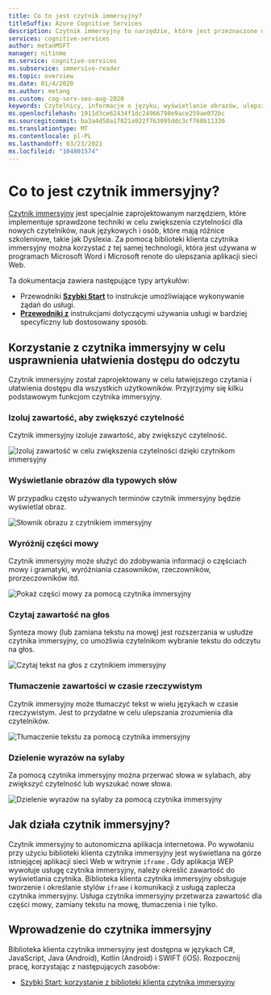 ```yaml
---
title: Co to jest czytnik immersyjny?
titleSuffix: Azure Cognitive Services
description: Czytnik immersyjny to narzędzie, które jest przeznaczone do ułatwienia innym osobom, które mają różne różnice, lub pomagają nowym czytelnikom i osobom korzystającym z czytelnych informacji.
services: cognitive-services
author: metanMSFT
manager: nitinme
ms.service: cognitive-services
ms.subservice: immersive-reader
ms.topic: overview
ms.date: 01/4/2020
ms.author: metang
ms.custom: cog-serv-seo-aug-2020
keywords: Czytelnicy, informacje o języku, wyświetlanie obrazów, ulepszanie odczytu, odczytywanie zawartości, tłumaczenie
ms.openlocfilehash: 1911d3ce62434f1dc24966798e9ace259ae072bc
ms.sourcegitcommit: ba3a4d58a17021a922f763095ddc3cf768b11336
ms.translationtype: MT
ms.contentlocale: pl-PL
ms.lasthandoff: 03/23/2021
ms.locfileid: "104801574"
---
```

# <a name="what-is-immersive-reader"></a>Co to jest czytnik immersyjny?

[Czytnik immersyjny](https://www.onenote.com/learningtools) jest specjalnie zaprojektowanym narzędziem, które implementuje sprawdzone techniki w celu zwiększenia czytelności dla nowych czytelników, nauk językowych i osób, które mają różnice szkoleniowe, takie jak Dyslexia. Za pomocą biblioteki klienta czytnika immersyjny można korzystać z tej samej technologii, która jest używana w programach Microsoft Word i Microsoft renote do ulepszania aplikacji sieci Web. 

Ta dokumentacja zawiera następujące typy artykułów:  

* Przewodniki **[Szybki Start](quickstarts/client-libraries.md)** to instrukcje umożliwiające wykonywanie żądań do usługi.
* **[Przewodniki z](how-to-create-immersive-reader.md)** instrukcjami dotyczącymi używania usługi w bardziej specyficzny lub dostosowany sposób.

## <a name="use-immersive-reader-to-improve-reading-accessibility"></a>Korzystanie z czytnika immersyjny w celu usprawnienia ułatwienia dostępu do odczytu 

Czytnik immersyjny został zaprojektowany w celu łatwiejszego czytania i ułatwienia dostępu dla wszystkich użytkowników. Przyjrzyjmy się kilku podstawowym funkcjom czytnika immersyjny.

### <a name="isolate-content-for-improved-readability"></a>Izoluj zawartość, aby zwiększyć czytelność

Czytnik immersyjny izoluje zawartość, aby zwiększyć czytelność. 

  ![Izoluj zawartość w celu zwiększenia czytelności dzięki czytnikom immersyjny](./media/immersive-reader.png)

### <a name="display-pictures-for-common-words"></a>Wyświetlanie obrazów dla typowych słów

W przypadku często używanych terminów czytnik immersyjny będzie wyświetlał obraz.

  ![Słownik obrazu z czytnikiem immersyjny](./media/picture-dictionary.png)

### <a name="highlight-parts-of-speech"></a>Wyróżnij części mowy

Czytnik immersyjny może służyć do zdobywania informacji o częściach mowy i gramatyki, wyróżniania czasowników, rzeczowników, prorzeczowników itd.

  ![Pokaż części mowy za pomocą czytnika immersyjny](./media/parts-of-speech.png)

### <a name="read-content-aloud"></a>Czytaj zawartość na głos

Synteza mowy (lub zamiana tekstu na mowę) jest rozszerzania w usłudze czytnika immersyjny, co umożliwia czytelnikom wybranie tekstu do odczytu na głos. 

  ![Czytaj tekst na głos z czytnikiem immersyjny](./media/read-aloud.png)

### <a name="translate-content-in-real-time"></a>Tłumaczenie zawartości w czasie rzeczywistym

Czytnik immersyjny może tłumaczyć tekst w wielu językach w czasie rzeczywistym. Jest to przydatne w celu ulepszania zrozumienia dla czytelników.

  ![Tłumaczenie tekstu za pomocą czytnika immersyjny](./media/translation.png)

### <a name="split-words-into-syllables"></a>Dzielenie wyrazów na sylaby

Za pomocą czytnika immersyjny można przerwać słowa w sylabach, aby zwiększyć czytelność lub wyszukać nowe słowa.

  ![Dzielenie wyrazów na sylaby za pomocą czytnika immersyjny](./media/syllabification.png)

## <a name="how-does-immersive-reader-work"></a>Jak działa czytnik immersyjny?

Czytnik immersyjny to autonomiczna aplikacja internetowa. Po wywołaniu przy użyciu biblioteki klienta czytnika immersyjny jest wyświetlana na górze istniejącej aplikacji sieci Web w witrynie `iframe` . Gdy aplikacja WEP wywołuje usługę czytnika immersyjny, należy określić zawartość do wyświetlania czytnika. Biblioteka klienta czytnika immersyjny obsługuje tworzenie i określanie stylów `iframe` i komunikacji z usługą zaplecza czytnika immersyjny. Usługa czytnika immersyjny przetwarza zawartość dla części mowy, zamiany tekstu na mowę, tłumaczenia i nie tylko.

## <a name="get-started-with-immersive-reader"></a>Wprowadzenie do czytnika immersyjny

Biblioteka klienta czytnika immersyjny jest dostępna w językach C#, JavaScript, Java (Android), Kotlin (Android) i SWIFT (iOS). Rozpocznij pracę, korzystając z następujących zasobów:

* [Szybki Start: korzystanie z biblioteki klienta czytnika immersyjny](quickstarts/client-libraries.md)
